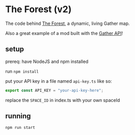 # The Forest (v2)

The code behind [The Forest](https://gather.town/app/e5kK4mRdSOALriFT/TheForest), a dynamic, living Gather map.

Also a great example of a mod built with the [Gather API](https://gathertown.notion.site/Gather-Websocket-API-bf2d5d4526db412590c3579c36141063)!

## setup

prereq: have NodeJS and npm installed

run `npm install`

put your API key in a file named `api-key.ts` like so:

```js
export const API_KEY = "your-api-key-here";
```

replace the `SPACE_ID` in index.ts with your own spaceId

## running

`npm run start`
